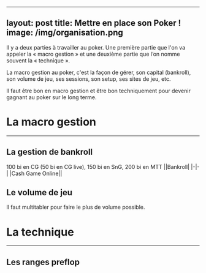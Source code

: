 

---
layout: post
title: Mettre en place son Poker !
image: /img/organisation.png
---
Il y a deux parties à travailler au poker. Une première partie que l'on va appeler la « macro gestion » et  une deuxième partie que l’on nomme souvent la « technique ».

La macro gestion au poker, c'est la façon de gérer, son capital (bankroll), son volume de jeu, ses sessions, son setup, ses sites de jeu, etc.

Il faut être bon en macro gestion et être bon techniquement pour devenir gagnant au poker sur le long terme.


# La macro gestion
---

## La gestion de bankroll
100 bi en CG (50 bi en CG live), 150 bi en SnG, 200 bi en MTT
||Bankroll|
|-|-|
|Cash Game Online||


## Le volume de jeu
Il faut multitabler pour faire le plus de volume possible.


# La technique
---

## Les ranges preflop
<!--stackedit_data:
eyJoaXN0b3J5IjpbMjAzNzcyNzQ2Miw3MTA4MDg1MzgsLTEzND
g5MzU1NjIsMTgxMTIwOTY1MSwtODY1NTIzNDYzLC01MjY5Njg4
NjcsLTI5MjA1ODgxMF19
-->